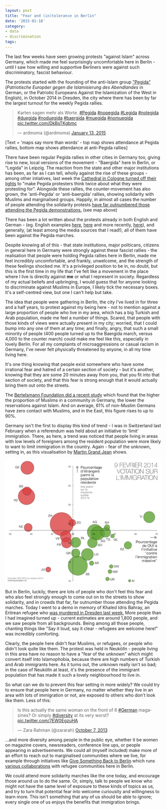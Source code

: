 ```yaml
---
layout: post
title: "Fear and (in)tolerance in Berlin"
date: '2015-01-18'
category:
- data
- discrimination
tags:
---
```


The last few weeks have seen growing protests "against Islam" across Germany, which made me feel surprisingly uncomfortable here in Berlin - until I saw how willing and supportive Berliners were against such discriminatory, fascist behaviour.

<!--more-->

The protests started with the founding of the anti-Islam group ["Pegida"](https://en.wikipedia.org/wiki/Pegida) (*Patriotische Europäer gegen die Islamisierung des Abendlandes* in German, or the Patriotic Europeans Against the Islamization of the West in English), in October 2014 in Dresden, the city where there has been by far the largest turnout for the weekly Pegida rallies.

<blockquote class="twitter-tweet" data-partner="tweetdeck"><p>Karten sagen mehr als Worte. <a href="https://twitter.com/hashtag/Pegida?src=hash">#Pegida</a> <a href="https://twitter.com/hashtag/nopegida?src=hash">#nopegida</a> <a href="https://twitter.com/hashtag/Legida?src=hash">#Legida</a> <a href="https://twitter.com/hashtag/nolegida?src=hash">#nolegida</a> <a href="https://twitter.com/hashtag/duegida?src=hash">#duegida</a> <a href="https://twitter.com/hashtag/noduegida?src=hash">#noduegida</a> <a href="https://twitter.com/hashtag/baergida?src=hash">#baergida</a> <a href="https://twitter.com/hashtag/muegida?src=hash">#muegida</a> <a href="https://twitter.com/hashtag/nomuegida?src=hash">#nomuegida</a> <a href="http://t.co/DkBsTKgbmc">pic.twitter.com/DkBsTKgbmc</a></p>&mdash; ardmoma (@ardmoma) <a href="https://twitter.com/ardmoma/status/554891222175989760">January 13, 2015</a></blockquote>

[Text = 'maps say more than words' - top map shows attendance at Pegida rallies, bottom map shows attendance at anti-Pegida rallies]

There have been regular Pegida rallies in other cities in Germany too, giving rise to new, local versions of the movement - "Baergida" here in Berlin, or "Legida" in Leipzig. The reaction from the state and other major institutions has been, as far as I can tell, wholly against the rise of these groups - among other intiatives, last week the [Cathedral in Cologne turned off their lights](http://www.independent.co.uk/news/world/europe/germany-antiislam-protests-biggest-pegida-march-ever-in-dresden-as-rest-of-germany-shows-disgust-9959301.html) to "make Pegida protesters think twice about what they were protesting for". Alongside these rallies, the counter-movement has also grown, the 'anti-Pegida' or 'anti-baergida' rallies, showing solidarity with Muslims and marginalised groups. Happily, in almost all cases the number of people attending the solidarity protests [have far outnumbered those attending the Pegida demonstrations.](http://www.thelocal.de/20150113/100000-march-against-pegida) (see map above)

There has been a lot written about the protests already in both English and German - (eg. English examples [here](http://www.thelocal.de/20150113/100000-march-against-pegida), [here](http://www.theguardian.com/world/2015/jan/05/germans-march-oppose-pegida-far-right-racism-tolerance) and more recently, [here](http://www.telegraph.co.uk/news/worldnews/europe/germany/angela-merkel/11343088/Angela-Merkel-joins-Muslim-rally-against-German-anti-Islamisation-protests.html)), and generally, (at least among the media sources that I read!), all of them have been against the Pegida marches.

Despite knowing all of this - that state institutions, major politicans, citizens in general here in Germany were strongly against these fascist rallies - the realisation that people were holding Pegida rallies here in Berlin, made me feel incredibly uncomfortable, and frankly, unwelcome, and the strength of these feelings shocked me. It's a privileged position to be in, no doubt, but this is the first time in my life that I've felt like a movement in the place where I live is directly against **me** or what I represent in society. Regardless of my actual beliefs and upbringing, I would guess that for anyone looking to discriminate against Muslims in Europe, I likely tick the necessary boxes. It's a self-centred view, but one I can't help but take.

The idea that people were gathering in Berlin, the city I've lived in for three and a half years, to protest against my being here - not to mention against a large proportion of people who live in my area, which has a big Turkish and Arab population, made me feel a number of things. Scared, that people with those kinds of views were actually present in my city; worried, that I could bump into any one of them at any time; and finally, angry, that such a small minority of people (400 people turned up to the Baergida march, versus 4,000 to the counter march) could make me feel like this, especially in lovely Berlin. For all my complaints of microaggressions or casual racism in Germany, I've never felt physically threatened by anyone, in all my time living here.

It's one thing knowing that people exist somewhere who have some irrational fear and hatred of a certain section of society - but it's another, knowing that they are some 20 minutes away from you, that you fit into that section of society, and that this fear is strong enough that it would actually bring them out onto the streets.

The [Bertelsmann Foundation did a recent study](http://www.sueddeutsche.de/politik/studie-der-bertelsmann-stiftung-deutsche-werden-immer-islamfeindlicher-1.2294949-2) which found that the higher the proportion of Muslims in a community in Germany, the lower the reservations against Islam. And on average, 61% of non-Muslim Germans have zero contact with Muslims, and in the East, this figure rises to up to 90%.

Germany isn't the first to display this kind of trend - I was in Switzerland last February when a referendum was held about an initiative to 'limit' immigration. There, as here, a trend was noticed that people living in areas with low levels of foreigners among the resident population were more likely to want to limit immigration in the country. Again - fear of the unknown, setting in, as this visualisation by [Martin Grand Jean](http://www.martingrandjean.ch/suisse-la-votation-sur-limmigration-en-un-graphique/) shows. 

![Switzerland immigration quota](/assets/blog/2015/immigration-image.jpg)

But in Berlin, luckily, there are lots of people who don't feel this fear and who also feel strongly enough to come out on to the streets to show solidarity, and in crowds that far, far outnumber those attending the Pegida marches. Today I went to a demo in memory of Khaled Idris Bahray, an Eritrean refugee who [was murdered in Dresden last week.](http://www.theguardian.com/world/2015/jan/15/pegida-dresden-eritrean-refugee-murder-far-right-germany) More people than I had imagined turned up - current estimates are around 1,800 people, and we saw people from all backgrounds. Being among all those people, chanting things like "Say it loud, say it clear - refugees are welcome here!" was incredibly comforting.

Clearly, the people here didn't fear Muslims, or refugees, or people who didn't look quite like them.  The protest was held in Neukölln - people living in this area have no reason to have a "fear of the unknown" which might convert itself into Islamophobia, because there are high numbers of Turkish and Arab immigrants here. As it turns out, the unknown really isn't so bad; in the case of Neukölln at least, it's the presence of the immigrant population that has made it such a lovely neighbourhood to live in.

So what can we do to prevent this fear setting in more widely? We could try to ensure that people here in Germany, no matter whether they live in an area with lots of immigration or not, are exposed to others who don't look like them. Less of this: 

<blockquote class="twitter-tweet" lang="en"><p>Is this actually the same woman on the front of 6 <a href="https://twitter.com/hashtag/German?src=hash">#German</a> magazines? Or simply <a href="https://twitter.com/hashtag/diversity?src=hash">#diversity</a> at its very worst? <a href="http://t.co/7EW0EgzuHA">pic.twitter.com/7EW0EgzuHA</a></p>&mdash; Zara Rahman (@zararah) <a href="https://twitter.com/zararah/status/387283711278190592">October 7, 2013</a></blockquote>
<script async src="//platform.twitter.com/widgets.js" charset="utf-8"></script>

...and more diversity among people in the public eye, whether it be women on magazine covers, newsreaders, conference line ups, or people appearing in advertisements. We could all (myself included) make more of an effort to reach out to marginalised communities where we live, for example through initiatives like [Give Something Back to Berlin](http://givesomethingbacktoberlin.com/) which runs [various collaborations](http://givesomethingbacktoberlin.com/organization/56184) with refugee communities here in Berlin.

We could attend more solidarity marches like the one today, and encourage those around us to do the same. Or, simply, talk to people we know who might not have the same level of exposure to these kinds of topics as us, and try to turn that potential fear into welcome curiousity and willingness to learn more. This isn't something that any of us should be able to ignore; every single one of us enjoys the benefits that immigration brings.
